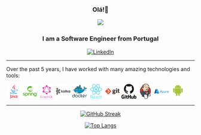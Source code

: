 
<div id="header" align="center">
  <h3> Olá!👋 </h3>
  <img src="https://media.giphy.com/media/dtVFLfrmSqi1MIyaJE/giphy.gif" width="300"/>  
    <h3> I am a Software Engineer from Portugal </h3>
  <div id="badges" display="none">
    <a href="https://pt.linkedin.com/in/brunomsilvaf">
      <img alt="LinkedIn" title="LinkedIn" height="32" width="32" src="https://cdn.simpleicons.org/linkedin"></a>
  </div>
</div>

---
Over the past 5 years, I have worked with many amazing technologies and tools:
<div>
  <img src="https://github.com/devicons/devicon/blob/master/icons/java/java-original-wordmark.svg" title="Java" alt="Java" width="40" height="40"/>
  <img src="https://github.com/devicons/devicon/blob/master/icons/spring/spring-original-wordmark.svg" title="Spring" alt="Spring" width="40" height="40"/>
  <img src="https://github.com/devicons/devicon/blob/master/icons/graphql/graphql-plain-wordmark.svg" title="GraphQL" **alt="GraphQL" width="40" height="40"/>
  <img src="https://github.com/devicons/devicon/blob/master/icons/apachekafka/apachekafka-original-wordmark.svg" title="Kafka" **alt="Kafka" width="40" height="40"/>
  <img src="https://github.com/devicons/devicon/blob/master/icons/docker/docker-original-wordmark.svg" title="Docker" **alt="Docker" width="40" height="40"/>
  <img src="https://github.com/devicons/devicon/blob/master/icons/react/react-original-wordmark.svg" title="React" alt="React" width="40" height="40"/>
  <img src="https://github.com/devicons/devicon/blob/master/icons/git/git-original-wordmark.svg" title="Git" **alt="Git" width="40" height="40"/>
  <img src="https://github.com/devicons/devicon/blob/master/icons/github/github-original-wordmark.svg" title="GitHub" **alt="GitHub" width="40" height="40"/>
  <img src="https://github.com/devicons/devicon/blob/master/icons/jenkins/jenkins-original.svg" title="Jenkins" **alt="Jenkins" width="40" height="40"/>
  <img src="https://github.com/devicons/devicon/blob/master/icons/azure/azure-original-wordmark.svg" title="Azure" **alt="Azure" width="40" height="40"/>
  <img src="https://github.com/devicons/devicon/blob/master/icons/android/android-original-wordmark.svg" title="Android" **alt="Android" width="40" height="40"/>
</div>

---
<div id="stats" align="center">
  
  [![GitHub Streak](https://github-readme-streak-stats.herokuapp.com?user=brunomsilvaf&theme=radical&hide_border=true&border_radius=4.6&date_format=j%20M%5B%20Y%5D)](https://git.io/streak-stats)

  [![Top Langs](https://github-readme-stats.vercel.app/api/top-langs/?username=brunomsilvaf&layout=compact&theme=vision-friendly-dark)](https://github.com/anuraghazra/github-readme-stats)
</div>
